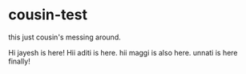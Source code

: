 # cousin-test
this just cousin's messing around.


Hi jayesh is here!
Hii aditi is here.
hii maggi is also here.
unnati is here finally!